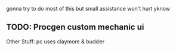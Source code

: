 gonna try to do most of this but small assistance won't hurt yknow

TODO:
Procgen
custom mechanic
ui
--------------------
Other Stuff:
pc uses claymore & buckler
